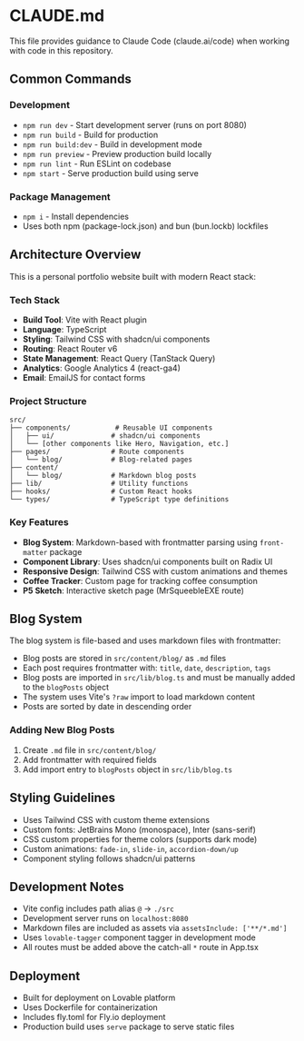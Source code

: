 # CLAUDE.md

This file provides guidance to Claude Code (claude.ai/code) when working with code in this repository.

## Common Commands

### Development
- `npm run dev` - Start development server (runs on port 8080)
- `npm run build` - Build for production
- `npm run build:dev` - Build in development mode
- `npm run preview` - Preview production build locally
- `npm run lint` - Run ESLint on codebase
- `npm start` - Serve production build using serve

### Package Management
- `npm i` - Install dependencies
- Uses both npm (package-lock.json) and bun (bun.lockb) lockfiles

## Architecture Overview

This is a personal portfolio website built with modern React stack:

### Tech Stack
- **Build Tool**: Vite with React plugin
- **Language**: TypeScript
- **Styling**: Tailwind CSS with shadcn/ui components
- **Routing**: React Router v6
- **State Management**: React Query (TanStack Query)
- **Analytics**: Google Analytics 4 (react-ga4)
- **Email**: EmailJS for contact forms

### Project Structure
```
src/
├── components/           # Reusable UI components
│   ├── ui/              # shadcn/ui components
│   └── [other components like Hero, Navigation, etc.]
├── pages/               # Route components
│   └── blog/            # Blog-related pages
├── content/
│   └── blog/            # Markdown blog posts
├── lib/                 # Utility functions
├── hooks/               # Custom React hooks
└── types/               # TypeScript type definitions
```

### Key Features
- **Blog System**: Markdown-based with frontmatter parsing using `front-matter` package
- **Component Library**: Uses shadcn/ui components built on Radix UI
- **Responsive Design**: Tailwind CSS with custom animations and themes
- **Coffee Tracker**: Custom page for tracking coffee consumption
- **P5 Sketch**: Interactive sketch page (MrSqueebleEXE route)

## Blog System

The blog system is file-based and uses markdown files with frontmatter:

- Blog posts are stored in `src/content/blog/` as `.md` files
- Each post requires frontmatter with: `title`, `date`, `description`, `tags`
- Blog posts are imported in `src/lib/blog.ts` and must be manually added to the `blogPosts` object
- The system uses Vite's `?raw` import to load markdown content
- Posts are sorted by date in descending order

### Adding New Blog Posts
1. Create `.md` file in `src/content/blog/`
2. Add frontmatter with required fields
3. Add import entry to `blogPosts` object in `src/lib/blog.ts`

## Styling Guidelines

- Uses Tailwind CSS with custom theme extensions
- Custom fonts: JetBrains Mono (monospace), Inter (sans-serif)
- CSS custom properties for theme colors (supports dark mode)
- Custom animations: `fade-in`, `slide-in`, `accordion-down/up`
- Component styling follows shadcn/ui patterns

## Development Notes

- Vite config includes path alias `@` -> `./src`
- Development server runs on `localhost:8080`
- Markdown files are included as assets via `assetsInclude: ['**/*.md']`
- Uses `lovable-tagger` component tagger in development mode
- All routes must be added above the catch-all `*` route in App.tsx

## Deployment

- Built for deployment on Lovable platform
- Uses Dockerfile for containerization
- Includes fly.toml for Fly.io deployment
- Production build uses `serve` package to serve static files